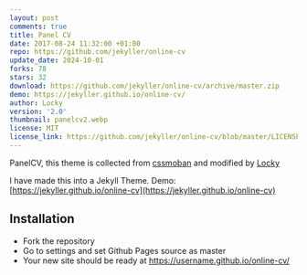 ```yaml
---
layout: post
comments: true
title: Panel CV
date: 2017-08-24 11:32:00 +01:00
repo: https://github.com/jekyller/online-cv
update_date: 2024-10-01
forks: 78
stars: 32
download: https://github.com/jekyller/online-cv/archive/master.zip
demo: https://jekyller.github.io/online-cv/
author: Locky
version: '2.0'
thumbnail: panelcv2.webp
license: MIT
license_link: https://github.com/jekyller/online-cv/blob/master/LICENSE
---
```


PanelCV, this theme is collected from [cssmoban](https://www.cssmoban.com/) and modified by [Locky](https://github.com/junlulocky)

I have made this into a Jekyll Theme. Demo: [https://jekyller.github.io/online-cv](https://jekyller.github.io/online-cv)

## Installation

* Fork the repository
* Go to settings and set Github Pages source as master
* Your new site should be ready at https://username.github.io/online-cv/
